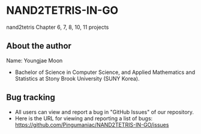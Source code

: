 # NAND2TETRIS-IN-GO
nand2tetris Chapter 6, 7, 8, 10, 11 projects

## About the author

Name: Youngjae Moon
* Bachelor of Science in Computer Science, and Applied Mathematics and Statistics at Stony Brook University (SUNY Korea).

## Bug tracking

* All users can view and report a bug in "GitHub Issues" of our repository. 
* Here is the URL for viewing and reporting a list of bugs: https://github.com/Pingumaniac/NAND2TETRIS-IN-GO/issues
